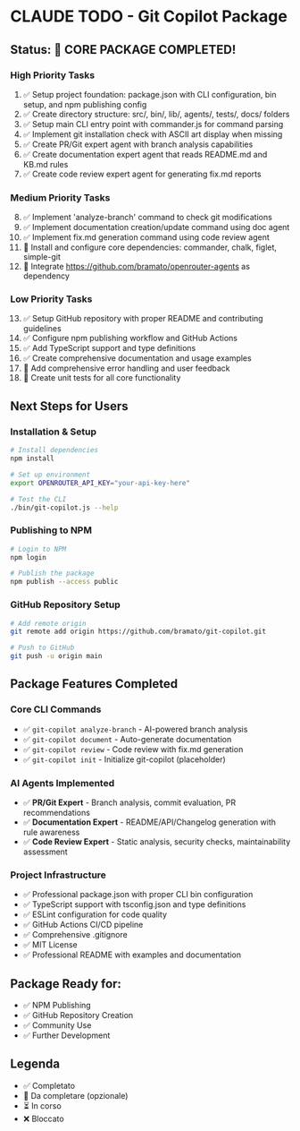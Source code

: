 # CLAUDE TODO - Git Copilot Package

## Status: 🎉 CORE PACKAGE COMPLETED!

### High Priority Tasks
1. ✅ Setup project foundation: package.json with CLI configuration, bin setup, and npm publishing config
2. ✅ Create directory structure: src/, bin/, lib/, agents/, tests/, docs/ folders  
3. ✅ Setup main CLI entry point with commander.js for command parsing
4. ✅ Implement git installation check with ASCII art display when missing
5. ✅ Create PR/Git expert agent with branch analysis capabilities
6. ✅ Create documentation expert agent that reads README.md and KB.md rules
7. ✅ Create code review expert agent for generating fix.md reports

### Medium Priority Tasks  
8. ✅ Implement 'analyze-branch' command to check git modifications
9. ✅ Implement documentation creation/update command using doc agent
10. ✅ Implement fix.md generation command using code review agent
11. 📝 Install and configure core dependencies: commander, chalk, figlet, simple-git
12. 📝 Integrate https://github.com/bramato/openrouter-agents as dependency

### Low Priority Tasks
13. ✅ Setup GitHub repository with proper README and contributing guidelines
14. ✅ Configure npm publishing workflow and GitHub Actions  
15. ✅ Add TypeScript support and type definitions
16. ✅ Create comprehensive documentation and usage examples
17. 📝 Add comprehensive error handling and user feedback
18. 📝 Create unit tests for all core functionality

## Next Steps for Users

### Installation & Setup
```bash
# Install dependencies
npm install

# Set up environment  
export OPENROUTER_API_KEY="your-api-key-here"

# Test the CLI
./bin/git-copilot.js --help
```

### Publishing to NPM
```bash
# Login to NPM
npm login

# Publish the package
npm publish --access public
```

### GitHub Repository Setup
```bash
# Add remote origin
git remote add origin https://github.com/bramato/git-copilot.git

# Push to GitHub  
git push -u origin main
```

## Package Features Completed

### Core CLI Commands
- ✅ `git-copilot analyze-branch` - AI-powered branch analysis
- ✅ `git-copilot document` - Auto-generate documentation  
- ✅ `git-copilot review` - Code review with fix.md generation
- ✅ `git-copilot init` - Initialize git-copilot (placeholder)

### AI Agents Implemented
- ✅ **PR/Git Expert** - Branch analysis, commit evaluation, PR recommendations
- ✅ **Documentation Expert** - README/API/Changelog generation with rule awareness  
- ✅ **Code Review Expert** - Static analysis, security checks, maintainability assessment

### Project Infrastructure
- ✅ Professional package.json with proper CLI bin configuration
- ✅ TypeScript support with tsconfig.json and type definitions
- ✅ ESLint configuration for code quality
- ✅ GitHub Actions CI/CD pipeline
- ✅ Comprehensive .gitignore
- ✅ MIT License
- ✅ Professional README with examples and documentation

## Package Ready for:
- ✅ NPM Publishing
- ✅ GitHub Repository Creation  
- ✅ Community Use
- ✅ Further Development

## Legenda
- ✅ Completato
- 📝 Da completare (opzionale)
- ⏳ In corso  
- ❌ Bloccato